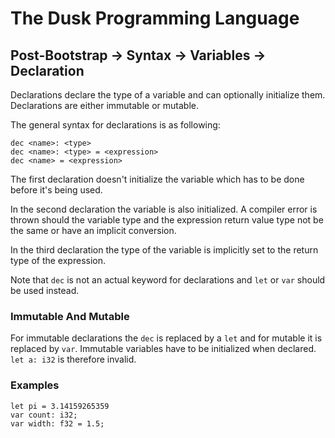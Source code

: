 # The Dusk Programming Language

## Post-Bootstrap -> Syntax -> Variables -> Declaration

Declarations declare the type of a variable and can optionally initialize them. Declarations are either immutable or mutable.

The general syntax for declarations is as following:

```
dec <name>: <type>
dec <name>: <type> = <expression>
dec <name> = <expression>
```
The first declaration doesn't initialize the variable which has to be done before it's being used.

In the second declaration the variable is also initialized. A compiler error is thrown should the variable type and the expression return value type not be the same or have an implicit conversion.

In the third declaration the type of the variable is implicitly set to the return type of the expression.

Note that ``dec`` is not an actual keyword for declarations and ``let`` or ``var`` should be used instead.

### Immutable And Mutable

For immutable declarations the ``dec`` is replaced by a ``let`` and for mutable it is replaced by ``var``. Immutable variables have to be initialized when declared. ``let a: i32`` is therefore invalid.

### Examples

```
let pi = 3.14159265359
var count: i32;
var width: f32 = 1.5;
```


